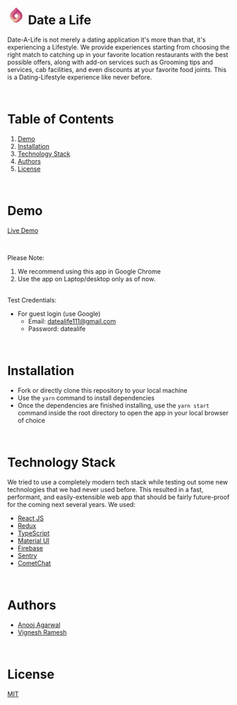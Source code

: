 # ![DateALife Logo](./public/logo513.png) Date a Life 

Date-A-Life is not merely a dating application it's more than that, it's experiencing a Lifestyle. We provide experiences starting from choosing the right match to catching up in your favorite location restaurants with the best possible offers, along with add-on services such as Grooming tips and services, cab facilities, and even discounts at your favorite food joints. This is a Dating-Lifestyle experience like never before.

<br/>

# Table of Contents

1. [Demo](#demo)
2. [Installation](#installation)
3. [Technology Stack](#technology-stack)
4. [Authors](#authors)
5. [License](#license)

<br/>

# Demo

[Live Demo](https://date-a-life.web.app/login)

<br/>

Please Note:

1. We recommend using this app in Google Chrome
2. Use the app on Laptop/desktop only as of now.

<br/>
Test Credentials:

- For guest login (use Google)
  - Email: datealife111@gmail.com
  - Password: datealife

<br/>

# Installation

- Fork or directly clone this repository to your local machine
- Use the `yarn` command to install dependencies
- Once the dependencies are finished installing, use the `yarn start` command inside the root directory to open the app in your local browser of choice

<br/>

# Technology Stack

We tried to use a completely modern tech stack while testing out some new technologies that we had never used before. This resulted in a fast, performant, and easily-extensible web app that should be fairly future-proof for the coming next several years. We used:

* [React JS](https://reactjs.org/)
* [Redux](https://redux.js.org/)
* [TypeScript](https://www.typescriptlang.org/)
* [Material UI](https://mui.com/)
* [Firebase](https://firebase.google.com/)
* [Sentry](https://sentry.io/)
* [CometChat](https://www.cometchat.com/)

<br/>

# Authors

- [Anooj Agarwal](https://github.com/anooj-curator)
- [Vignesh Ramesh](https://github.com/veer-auro)

<br/>

# License

[MIT](https://opensource.org/licenses/MIT)

